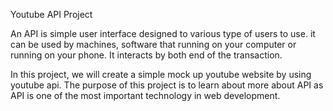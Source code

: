 Youtube API Project 

An API is simple user interface designed to various type of users to use. it can be used by machines, software that running on your computer or running on your phone. It interacts by both end of the transaction.  

In this project, we will create a simple mock up youtube website by using youtube api. The purpose of this project is to learn about more about API as API is one of the most important technology in web development. 